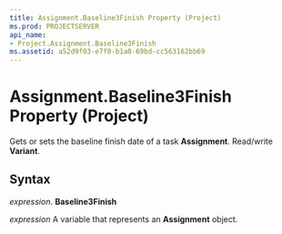 ```yaml
---
title: Assignment.Baseline3Finish Property (Project)
ms.prod: PROJECTSERVER
api_name:
- Project.Assignment.Baseline3Finish
ms.assetid: a52d9f03-e7f0-b1a0-69bd-cc563162bb69
---
```



# Assignment.Baseline3Finish Property (Project)

Gets or sets the baseline finish date of a task  **Assignment**. Read/write **Variant**.


## Syntax

 _expression_. **Baseline3Finish**

 _expression_ A variable that represents an **Assignment** object.


